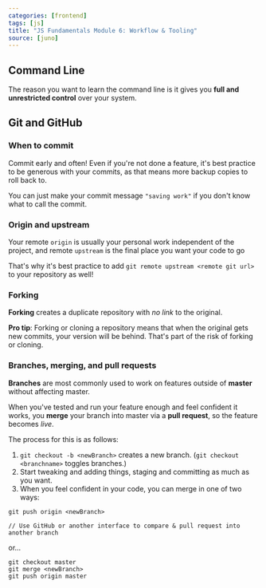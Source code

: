 ```yaml
---
categories: [frontend]
tags: [js]
title: "JS Fundamentals Module 6: Workflow & Tooling"
source: [juno]
---
```


## Command Line

The reason you want to learn the command line is it gives you **full and unrestricted control** over your system.

## Git and GitHub

### When to commit

Commit early and often! Even if you're not done a feature, it's best practice to be generous with your commits, as that means more backup copies to roll back to.

You can just make your commit message `"saving work"` if you don't know what to call the commit.

### Origin and upstream

Your remote `origin` is usually your personal work independent of the project, and remote `upstream` is the final place you want your code to go

That's why it's best practice to add `git remote upstream <remote git url>` to your repository as well!

### Forking

**Forking** creates a duplicate repository with *no link* to the original.

**Pro tip**: Forking or cloning a repository means that when the original gets new commits, your version will be behind. That's part of the risk of forking or cloning.

### Branches, merging, and pull requests

**Branches** are most commonly used to work on features outside of **master** without affecting master.

When you've tested and run your feature enough and feel confident it works, you **merge** your branch into master via a **pull request**, so the feature becomes *live*.

The process for this is as follows:

1. `git checkout -b <newBranch>` creates a new branch. (`git checkout <branchname>` toggles branches.)
2. Start tweaking and adding things, staging and committing as much as you want.
3. When you feel confident in your code, you can merge in one of two ways:

```
git push origin <newBranch>

// Use GitHub or another interface to compare & pull request into another branch
```

or...

```
git checkout master
git merge <newBranch>
git push origin master
```
